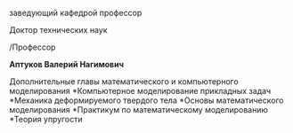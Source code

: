 заведующий кафедрой
профессор

Доктор технических наук

/Профессор

**Аптуков Валерий Нагимович**

Дополнительные главы математического и компьютерного моделирования
	*Компьютерное моделирование прикладных задач
	*Механика деформируемого твердого тела
	*Основы математического моделирования
	*Практикум по математическому моделированию
	*Теория упругости